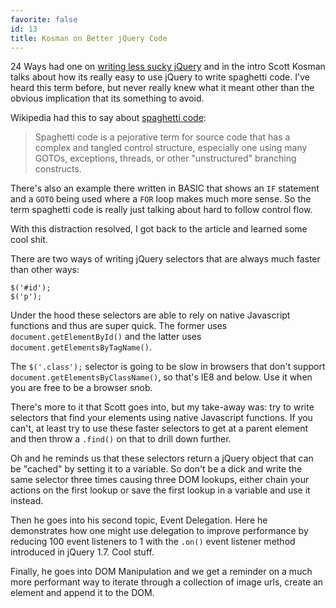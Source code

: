 ```yaml
---
favorite: false
id: 13
title: Kosman on Better jQuery Code
---
```


24 Ways had one on [writing less sucky jQuery](http://24ways.org/2011/your-jquery-now-with-less-suck) and in the intro Scott Kosman talks about how its really easy to use jQuery to write spaghetti code. I've heard this term before, but never really knew what it meant other than the obvious implication that its something to avoid.

Wikipedia had this to say about [spaghetti code](http://en.wikipedia.org/wiki/Spaghetti_code):

> Spaghetti code is a pejorative term for source code that has a complex and tangled control structure, especially one using many GOTOs, exceptions, threads, or other "unstructured" branching constructs.

There's also an example there written in BASIC that shows an `IF` statement and a `GOTO` being used where a `FOR` loop makes much more sense. So the term spaghetti code is really just talking about hard to follow control flow.

With this distraction resolved, I got back to the article and learned some cool shit.

There are two ways of writing jQuery selectors that are always much faster than other ways:

	$('#id');
	$('p');

Under the hood these selectors are able to rely on native Javascript functions and thus are super quick. The former uses `document.getElementById()` and the latter uses `document.getElementsByTagName()`.

The `$('.class');` selector is going to be slow in browsers that don't support `document.getElementsByClassName()`, so that's IE8 and below. Use it when you are free to be a browser snob.

There's more to it that Scott goes into, but my take-away was: try to write selectors that find your elements using native Javascript functions. If you can't, at least try to use these faster selectors to get at a parent element and then throw a `.find()` on that to drill down further.

Oh and he reminds us that these selectors return a jQuery object that can be "cached" by setting it to a variable. So don't be a dick and write the same selector three times causing three DOM lookups, either chain your actions on the first lookup or save the first lookup in a variable and use it instead.

Then he goes into his second topic, Event Delegation. Here he demonstrates how one might use delegation to improve performance by reducing 100 event listeners to 1 with the `.on()` event listener method introduced in jQuery 1.7. Cool stuff.

Finally, he goes into DOM Manipulation and we get a reminder on a much more performant way to iterate through a collection of image urls, create an element and append it to the DOM.
